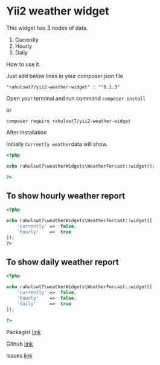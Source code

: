 # Yii2 weather widget

This widget has 3 nodes of data.
1. Currently
1. Hourly
1. Daily

How to use it.

Just add below lines in your composer.json file

`"rahulswt7/yii2-weather-widget" : "^0.1.3"`

Open your terminal and run command `composer install`

or

`composer require rahulswt7/yii2-weather-widget`

After installation

Initially `Currently weather`data will show.

```php
<?php 

echo rahulswt7\weatherWidgets\WeatherForcast::widget();

?>
```

## To show hourly weather report

```php
<?php 

echo rahulswt7\weatherWidgets\WeatherForcast::widget([
	'currently'	=>	false,
	'hourly'	=>	true
]);
?>
```

## To show daily weather report

```php
<?php 

echo rahulswt7\weatherWidgets\WeatherForcast::widget([
	'currently' =>  false,
    'hourly'    =>  false,
    'daily'     =>  true
]);

?>
```

Packagist [link](https://packagist.org/packages/rahulswt7/yii2-weather-widget "link") 

Github [link](https://github.com/rahul05ranjan/yii2-weather-widget "link") 

Issues [link](https://github.com/rahul05ranjan/yii2-weather-widget/issues "link") 
